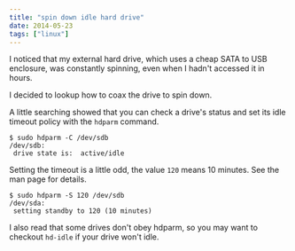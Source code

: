 ```yaml
---
title: "spin down idle hard drive"
date: 2014-05-23
tags: ["linux"]
---
```


I noticed that my external hard drive, which uses a cheap SATA to USB enclosure, was constantly spinning, even when I hadn't accessed it in hours.

I decided to lookup how to coax the drive to spin down.

A little searching showed that you can check a drive's status and set its idle timeout policy with the `hdparm` command. 

```
$ sudo hdparm -C /dev/sdb
/dev/sdb:
 drive state is:  active/idle
```

Setting the timeout is a little odd, the value `120` means 10 minutes. See the man page for details.

```
$ sudo hdparm -S 120 /dev/sdb 
/dev/sda:
 setting standby to 120 (10 minutes)
```

I also read that some drives don't obey hdparm, so you may want to checkout `hd-idle` if your drive won't idle.


